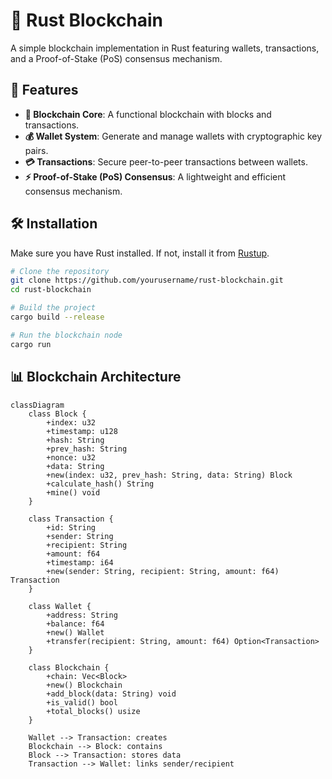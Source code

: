 # 🚀 Rust Blockchain

A simple blockchain implementation in Rust featuring wallets, transactions, and a Proof-of-Stake (PoS) consensus mechanism.

## 🌟 Features

- **🔗 Blockchain Core**: A functional blockchain with blocks and transactions.
- **💰 Wallet System**: Generate and manage wallets with cryptographic key pairs.
- **💳 Transactions**: Secure peer-to-peer transactions between wallets.
- **⚡ Proof-of-Stake (PoS) Consensus**: A lightweight and efficient consensus mechanism.

## 🛠 Installation

Make sure you have Rust installed. If not, install it from [Rustup](https://rustup.rs/).

```sh
# Clone the repository
git clone https://github.com/yourusername/rust-blockchain.git
cd rust-blockchain

# Build the project
cargo build --release

# Run the blockchain node
cargo run
```

## 📊 Blockchain Architecture

```mermaid
classDiagram
    class Block {
        +index: u32
        +timestamp: u128
        +hash: String
        +prev_hash: String
        +nonce: u32
        +data: String
        +new(index: u32, prev_hash: String, data: String) Block
        +calculate_hash() String
        +mine() void
    }

    class Transaction {
        +id: String
        +sender: String
        +recipient: String
        +amount: f64
        +timestamp: i64
        +new(sender: String, recipient: String, amount: f64) Transaction
    }

    class Wallet {
        +address: String
        +balance: f64
        +new() Wallet
        +transfer(recipient: String, amount: f64) Option<Transaction>
    }

    class Blockchain {
        +chain: Vec<Block>
        +new() Blockchain
        +add_block(data: String) void
        +is_valid() bool
        +total_blocks() usize
    }

    Wallet --> Transaction: creates
    Blockchain --> Block: contains
    Block --> Transaction: stores data
    Transaction --> Wallet: links sender/recipient
```

